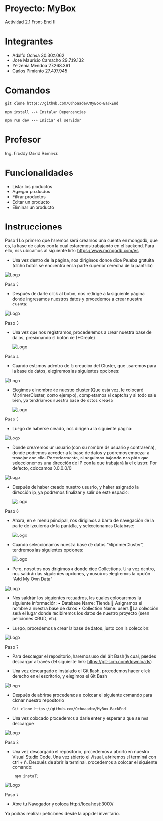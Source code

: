 # Proyecto: MyBox
  Actividad 2.1 Front-End II

# Integrantes

- Adolfo Ochoa 30.302.062
- Jose Mauricio Camacho  29.739.132
- Yetzenia Mendoa 27.268.361
- Carlos Pimiento 27.497.945

# Comandos


    git clone https://github.com/Ochoaadev/MyBox-BackEnd

    npm install --> Instalar Dependencias

    npm run dev --> Iniciar el servidor

# Profesor
  Ing. Freddy David Ramirez

# Funcionalidades

- Listar los productos
- Agregar productos
- Filtrar productos
- Editar un producto
- Eliminar un producto

# Instrucciones

Paso 1
Lo primero que haremos será crearnos una cuenta en mongodb, que es, la base de datos con la cual estaremos trabajando en el backend. Para ello, nos ubicamos al siguiente link: https://www.mongodb.com/es
  
-	Una vez dentro de la página, nos dirigimos donde dice Prueba gratuita (dicho botón se encuentra en la parte superior derecha de la pantalla)

![Logo](https://i.imgur.com/Y3p2EMb.png)

Paso 2
-	Después de darle click al botón, nos redirige a la siguiente página, donde ingresamos nuestros datos y procedemos a crear nuestra cuenta:

![Logo](https://i.imgur.com/rLDNbiV.png)

Paso 3
- Una vez que nos registramos, procederemos a crear nuestra base de datos, presionando el botón de (+Create)

  ![Logo](https://i.imgur.com/NpAY5Dg.png)

Paso 4
- Cuando estamos adentro de la creación del Cluster, que usaremos para la base de datos, elegiremos las siguientes opciones:

![Logo](https://i.imgur.com/cUXczuQ.png)

- Elegimos el nombre de nuestro cluster (Que esta vez, le colocaré MiprimerCluster, como ejemplo), completamos el captcha y si todo sale bien, ya tendríamos nuestra base de datos creada

  ![Logo](https://i.imgur.com/sTPl0SI.png)

Paso 5

- Luego de haberse creado, nos dirigen a la siguiente página:

![Logo](https://i.imgur.com/xQeC0as.png)

- Donde crearemos un usuario (con su nombre de usuario y contraseña), donde podremos acceder a la base de datos y podremos empezar a trabajar con ella. Posteriormente, si seguimos bajando nos pide que seleccionemos una dirección de IP con la que trabajará la el cluster. Por defecto, colocamos 0.0.0.0/0

![Logo](https://i.imgur.com/Hyopj1N.png)

- Después de haber creado nuestro usuario, y haber asignado la dirección ip, ya podremos finalizar y salir de este espacio:

  ![Logo](https://i.imgur.com/kmcNeV1.png)

Paso 6

- Ahora, en el menú principal, nos dirigimos a barra de navegación de la parte de izquierda de la pantalla, y seleccionamos Database:

  ![Logo](https://i.imgur.com/QuOYfTa.png)

- Cuando seleccionamos nuestra base de datos “MiprimerCluster”, tendremos las siguientes opciones:

  ![Logo](https://i.imgur.com/ovoLtZY.png)

-  Pero, nosotros nos dirigimos a donde dice Collections. Una vez dentro, nos saldrán las siguientes opciones, y nosotros elegiremos la opción “Add My Own Data”

  ![Logo](https://i.imgur.com/nTU97Cl.png)

-  Nos saldrán los siguientes recuadros, los cuales colocaremos la siguiente información:
    •	Database Name: Tienda	 Asignamos el nombre a nuestra base de datos
    •	Collection Name: users		La colección será el lugar donde recibiremos los datos de nuestro proyecto (sean peticiones CRUD, etc).
   
- Luego, procedemos a crear la base de datos, junto con la colección:

![Logo](https://i.imgur.com/9F5AR29.png)

Paso 7

-  Para descargar el repositorio, haremos uso del Git Bash(la cual, puedes descargar a través del siguiente link: https://git-scm.com/downloads)

-   Una vez descargado e instalado el Git Bash, procedemos hacer click derecho en el escritorio, y elegimos el Git Bash

  ![Logo](https://i.imgur.com/f9Q8Vrz.png)

- Después de abrirse procedemos a colocar el siguiente comando para clonar nuestro repositorio

      Git clone https://github.com/Ochoaadev/MyBox-BackEnd

-  Una vez colocado procedemos a darle enter y esperar a que se nos descargue

  ![Logo](https://i.imgur.com/cjPyqor.png)

Paso 8 

-  Una vez descargado el repositorio, procedemos a abrirlo en nuestro Visual Studio Code. Una vez abierto el Visual, abriremos el terminal con ctrl  + ñ. Después de abrir la terminal, procedemos a colocar el siguiente comando:

        npm install

![Logo](https://i.imgur.com/uGhfRTw.png)
    
Paso 7

- Abre tu Navegador y coloca http://localhost:3000/
  
Ya podrás realizar peticiones desde la app del inventario.
